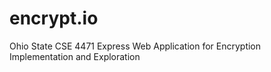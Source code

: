 # encrypt.io
Ohio State CSE 4471 Express Web Application for Encryption Implementation and Exploration
